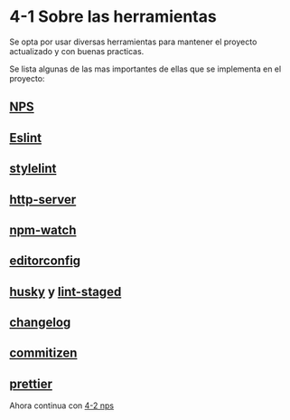 # 4-1 Sobre las herramientas

Se opta por usar diversas herramientas para mantener el proyecto actualizado y con buenas practicas.

Se lista algunas de las mas importantes de ellas que se implementa en el proyecto:

## [NPS](https://github.com/sezna/nps)

## [Eslint](https://github.com/eslint/eslint)

## [stylelint](https://github.com/stylelint/stylelint)

## [http-server](https://github.com/http-party/http-server)

## [npm-watch](https://github.com/M-Zuber/npm-watch)

## [editorconfig](https://marketplace.visualstudio.com/items?itemName=EditorConfig.EditorConfig)

## [husky](https://github.com/typicode/husky) y [lint-staged](https://github.com/okonet/lint-staged)

## [changelog](https://www.npmjs.com/package/conventional-changelog-cli)

## [commitizen](<(https://www.npmjs.com/package/@rsurjano/emoji-cz)>)

## [prettier](https://marketplace.visualstudio.com/items?itemName=esbenp.prettier-vscode)

Ahora continua con [4-2 nps](4-2-nps.md)
